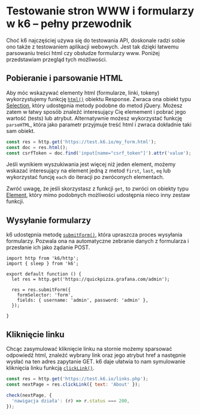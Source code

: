 
# Testowanie stron WWW i formularzy w k6 – pełny przewodnik

Choć k6 najczęściej używa się do testowania API, doskonale radzi sobie ono także z testowaniem aplikacji webowych. Jest tak dzięki łatwemu parsowaniu  treści html czy obsłudze formularzy www. Poniżej przedstawiam przegląd tych możliwości.

## Pobieranie i parsowanie HTML
Aby móc wskazywać elementy html (formularze, linki, tokeny) wykorzystujemy funkcję [`html()`](https://grafana.com/docs/k6/latest/javascript-api/k6-http/response/response-html/) obiektu Response. Zwraca ona obiekt typu [Selection](https://grafana.com/docs/k6/latest/javascript-api/k6-html/selection/), który udostępnia metody podobne do metod jQuery. Możesz zatem w łatwy sposób znaleźć interesujący Cię elemement i pobrać jego wartość (tests) lub atrybut. Alternatywnie możesz wykorzystać funkcję `parseHTML`, która jako parametr przyjmuje treść html i zwraca dokładnie taki sam obiekt.

```javascript
const res = http.get('https://test.k6.io/my_form.html');
const doc = res.html();
const csrfToken = doc.find('input[name="csrf_token"]').attr('value');
```

Jeśli wynikiem wyszukiwania jest więcej niż jeden element, możemy wskazać interesujący na element jedną z metod `first`, `last`, `eq` lub wykorzystać funcję `each` do iteracji po zwróconych elementach.

Zwróć uwagę, że jeśli skorzystasz z  funkcji `get`, to zwróci on obiekty typu [Element](https://grafana.com/docs/k6/latest/javascript-api/k6-html/element/), który mimo podobnych możliwości udostępnia nieco inny zestaw funkcji.

## Wysyłanie formularzy
k6 udostępnia metodę [`submitForm()`](https://grafana.com/docs/k6/latest/javascript-api/k6-http/response/response-submitform/), która upraszcza proces wysyłania formularzy. Pozwala ona na automatyczne zebranie danych z formularza i przesłanie ich jako żądanie POST.

```
import http from 'k6/http';
import { sleep } from 'k6';

export default function () {
  let res = http.get('https://quickpizza.grafana.com/admin');

  res = res.submitForm({
    formSelector: 'form',
    fields: { username: 'admin', password: 'admin' },
  });

}
```

## Kliknięcie linku
Chcąc zasymulować kliknięcie linku na stornie możemy sparsować odpowiedź html, znaleźć wybrany link oraz jego atrybut href a następnie wysłać na ten adres zapytanie GET. k6 daje ułatwia to nam symulowanie kliknięcia linku funkcją [`clickLink()`](https://grafana.com/docs/k6/latest/javascript-api/k6-http/response/response-clicklink/). 

```javascript
const res = http.get('https://test.k6.io/links.php');
const nextPage = res.clickLink({ text: 'About' });

check(nextPage, {
  'nawigacja działa': (r) => r.status === 200,
});
```
